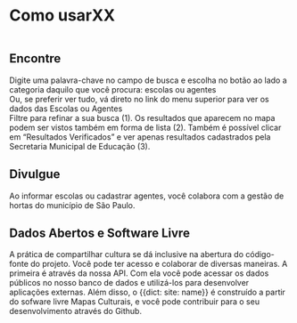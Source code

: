 <h1>Como usarXX</h1>

<section id="como-usar-encontre" class="como-usar clearfix">
	<img class="como-usar-img alignleft" src="{{asset:img/tour/tour01.png}}" alt="" />
	<div class="como-usar-content alignright">
		<h2>Encontre</h2>
		Digite uma palavra-chave no campo de busca e escolha no botão ao lado a categoria daquilo que você procura: escolas ou agentes
	</div>
</section>
<section id="como-usar-encontre-1" class="como-usar clearfix">
    <img class="como-usar-img alignright" src="{{asset:img/tour/tour02.png}}" alt="" />
    <div class="como-usar-content alignleft">
        Ou, se preferir ver tudo, vá direto no link do menu superior para ver os dados das Escolas ou Agentes
    </div>
</section>
<section id="como-usar-encontre-2" class="como-usar clearfix">
    <img class="como-usar-img alignleft" src="{{asset:img/tour/tour03.png}}" alt="" />
    <div class="como-usar-content alignright">
         Filtre para refinar a sua busca (1). Os resultados que aparecem no mapa podem ser vistos também em forma de lista (2). Também é possível clicar em “Resultados Verificados” e ver apenas resultados cadastrados pela Secretaria Municipal de Educação (3).
    </div>
</section>
<section id="como-usar-divulgue" class="como-usar clearfix">
    <img class="como-usar-img alignright" src="{{asset:img/tour/tour04.png}}" alt="" />
    <div class="como-usar-content alignleft">
        <h2>Divulgue</h2>
        Ao informar escolas ou cadastrar agentes, você colabora com a gestão de hortas do município de São Paulo.
    </div>
</section>
<section id="como-usar-divulgue" class="como-usar clearfix">
    <img class="como-usar-img alignleft" src="{{asset:img/tour/tour05.png}}" alt="" />
    <div class="como-usar-content alignright">
        <h2>Dados Abertos e Software Livre</h2>
        A prática de compartilhar cultura se dá inclusive na abertura do código-fonte do projeto. Você pode ter acesso e colaborar de diversas maneiras. A primeira é através da nossa API. Com ela você pode acessar os dados públicos no nosso banco de dados e utilizá-los para desenvolver aplicações externas. Além disso, o {{dict: site: name}} é construído a partir do sofware livre Mapas Culturais, e você pode contribuir para o seu desenvolvimento através do Github.
    </div>
</section>
